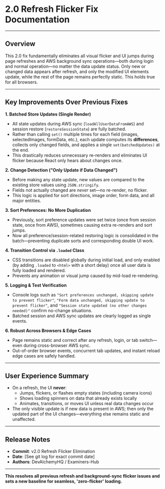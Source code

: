 # 2.0 Refresh Flicker Fix Documentation

---

## Overview
This 2.0 fix fundamentally eliminates all visual flicker and UI jumps during page refreshes and AWS background sync operations—both during login and normal operation—no matter the data update status. Only new or changed data appears after refresh, and only the modified UI elements update, while the rest of the page remains perfectly static. This holds true for all browsers.

---

## Key Improvements Over Previous Fixes

**1. Batched Store Updates (Single Render)**
- All state updates during AWS sync (`loadAllUserDataFromAWS`) and session restore (`restoreSessionState`) are fully batched.
- Rather than calling `set()` multiple times for each field (images, selectedImages, formData, etc.), each update computes its **differences**, collects only changed fields, and applies a single `set(batchedUpdates)` at the end.
- This drastically reduces unnecessary re-renders and eliminates UI flicker because React only hears about changes once.

**2. Change Detection ("Only Update if Data Changed")**
- Before making any state update, new values are compared to the existing store values using `JSON.stringify`.
- Fields not actually changed are *never* set—no re-render, no flicker.
- This logic is applied for sort directions, image order, form data, and all major entities.

**3. Sort Preferences: No More Duplication**
- Previously, sort preference updates were set twice (once from session state, once from AWS), sometimes causing extra re-renders and sort jumps.
- Now all preference/session-related restoring logic is consolidated in the batch—preventing duplicate sorts and corresponding double UI work.

**4. Transition Control via `.loaded` Class**
- CSS transitions are disabled globally during initial load, and only enabled (by adding `.loaded` to `<html>` with a short delay) once all user data is fully loaded and rendered.
- Prevents any animation or visual jump caused by mid-load re-rendering.

**5. Logging & Test Verification**
- Console logs such as `"Sort preferences unchanged, skipping update to prevent flicker"`, `"Form data unchanged, skipping update to prevent flicker"`, and `"Session state updated (no other changes needed)"` confirm no-change situations.
- Batched session and AWS sync updates are clearly logged as single events.

**6. Robust Across Browsers & Edge Cases**
- Page remains static and correct after any refresh, login, or tab switch—even during cross-browser AWS sync.
- Out-of-order browser events, concurrent tab updates, and instant reload edge cases are safely handled.

---

## User Experience Summary
- On a refresh, the UI **never**:
  - Jumps, flickers, or flashes empty states (including camera icons)
  - Shows loading spinners on data that already exists locally
  - Animates, transitions, or moves UI unless real data changes occur
- The only visible update is if new data is present in AWS; then only the updated part of the UI changes—everything else remains static and unaffected.

---

## Release Notes
- **Commit**: v2.0 Refresh Flicker Elimination
- **Date**: [See git log for exact commit date]
- **Authors**: DevAlchemyHQ / Examiners-Hub

---

**This resolves all previous refresh and background-sync flicker issues and sets a new baseline for seamless, 'zero-flicker' loading.**
